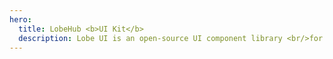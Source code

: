 ```yaml
---
hero:
  title: LobeHub <b>UI Kit</b>
  description: Lobe UI is an open-source UI component library <br/>for building AIGC web apps
---
```


<code src="./index.tsx" inline></code>
